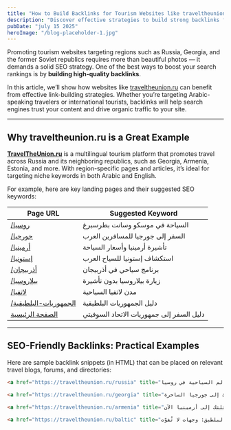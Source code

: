 ```yaml
---
title: "How to Build Backlinks for Tourism Websites like traveltheunion.ru"
description: "Discover effective strategies to build strong backlinks for tourism websites targeting keywords like 'السياحة في روسيا' and 'السفر إلى جمهوريات الاتحاد السوفيتي'."
pubDate: "july 15 2025"
heroImage: "/blog-placeholder-1.jpg"
---
```


Promoting tourism websites targeting regions such as Russia, Georgia, and the former Soviet republics requires more than beautiful photos — it demands a solid SEO strategy. One of the best ways to boost your search rankings is by **building high-quality backlinks**.

In this article, we’ll show how websites like [traveltheunion.ru](https://traveltheunion.ru/) can benefit from effective link-building strategies. Whether you’re targeting Arabic-speaking travelers or international tourists, backlinks will help search engines trust your content and drive organic traffic to your site.

---

## Why traveltheunion.ru is a Great Example

[**TravelTheUnion.ru**](https://traveltheunion.ru/) is a multilingual tourism platform that promotes travel across Russia and its neighboring republics, such as Georgia, Armenia, Estonia, and more. With region-specific pages and articles, it’s ideal for targeting niche keywords in both Arabic and English.

For example, here are key landing pages and their suggested SEO keywords:

| Page URL | Suggested Keyword |
|----------|------------------|
| [/روسيا](https://traveltheunion.ru/russia) | السياحة في موسكو وسانت بطرسبرغ |
| [/جورجيا](https://traveltheunion.ru/georgia) | السفر إلى جورجيا للمسافرين العرب |
| [/أرمينيا](https://traveltheunion.ru/armenia) | تأشيرة أرمينيا وأسعار السياحة |
| [/إستونيا](https://traveltheunion.ru/estonia) | استكشاف إستونيا للسياح العرب |
| [/أذربيجان](https://traveltheunion.ru/azerbaijan) | برنامج سياحي في أذربيجان |
| [/بيلاروسيا](https://traveltheunion.ru/belarus) | زيارة بيلاروسيا بدون تأشيرة |
| [/لاتفيا](https://traveltheunion.ru/latvia) | مدن لاتفيا السياحية |
| [/الجمهوريات-البلطيقية](https://traveltheunion.ru/baltic) | دليل الجمهوريات البلطيقية |
| [الصفحة الرئيسية](https://traveltheunion.ru/) | دليل السفر إلى جمهوريات الاتحاد السوفيتي |

---

## SEO-Friendly Backlinks: Practical Examples

Here are sample backlink snippets (in HTML) that can be placed on relevant travel blogs, forums, and directories:

```html
<a href="https://traveltheunion.ru/russia" title="السياحة في موسكو وسانت بطرسبرغ">اكتشف أهم المعالم السياحية في روسيا</a>

<a href="https://traveltheunion.ru/georgia" title="السفر إلى جورجيا للمسافرين العرب">دليلك إلى جورجيا الساحرة</a>

<a href="https://traveltheunion.ru/armenia" title="تأشيرة أرمينيا وأسعار السياحة">خطط لرحلتك إلى أرمينيا الآن</a>

<a href="https://traveltheunion.ru/baltic" title="دليل الجمهوريات البلطيقية">جمهوريات البلطيق: وجهات لا تُفوّت</a>
